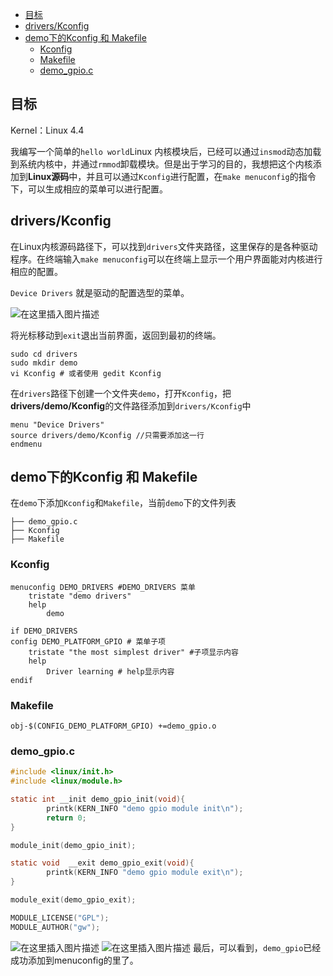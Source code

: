 ﻿<!-- TOC -->
- [目标](#目标)
- [drivers/Kconfig](#driverskconfig)
- [demo下的Kconfig 和 Makefile](#demo下的kconfig-和-makefile)
    - [Kconfig](#kconfig)
    - [Makefile](#makefile)
    - [demo_gpio.c](#demo_gpioc)
<!-- /TOC -->


## 目标

Kernel：Linux 4.4

我编写一个简单的`hello world`Linux 内核模块后，已经可以通过`insmod`动态加载到系统内核中，并通过`rmmod`卸载模块。但是出于学习的目的，我想把这个内核添加到**Linux源码**中，并且可以通过`Kconfig`进行配置，在`make menuconfig`的指令下，可以生成相应的菜单可以进行配置。

## drivers/Kconfig

在Linux内核源码路径下，可以找到`drivers`文件夹路径，这里保存的是各种驱动程序。在终端输入`make menuconfig`可以在终端上显示一个用户界面能对内核进行相应的配置。

`Device Drivers` 就是驱动的配置选型的菜单。

![在这里插入图片描述](https://img-blog.csdnimg.cn/20190127171959280.png?x-oss-process=image/watermark,type_ZmFuZ3poZW5naGVpdGk,shadow_10,text_aHR0cHM6Ly9ibG9nLmNzZG4ubmV0L3UwMTA2MzIxNjU=,size_16,color_FFFFFF,t_70)

将光标移动到`exit`退出当前界面，返回到最初的终端。

```shell
sudo cd drivers
sudo mkdir demo
vi Kconfig # 或者使用 gedit Kconfig
```

在`drivers`路径下创建一个文件夹`demo`，打开`Kconfig`，把**drivers/demo/Kconfig**的文件路径添加到`drivers/Kconfig`中

```shell
menu "Device Drivers"
source drivers/demo/Kconfig //只需要添加这一行
endmenu
```



## demo下的Kconfig 和 Makefile

在`demo`下添加`Kconfig`和`Makefile`，当前`demo`下的文件列表

```shell
├── demo_gpio.c
├── Kconfig
├── Makefile
```

### Kconfig

```shell
menuconfig DEMO_DRIVERS #DEMO_DRIVERS 菜单
    tristate "demo drivers" 
    help
        demo

if DEMO_DRIVERS 
config DEMO_PLATFORM_GPIO # 菜单子项
    tristate "the most simplest driver"	#子项显示内容
    help
        Driver learning # help显示内容        
endif

```



### Makefile

```shell
obj-$(CONFIG_DEMO_PLATFORM_GPIO) +=demo_gpio.o
```



### demo_gpio.c

```c
#include <linux/init.h>
#include <linux/module.h>

static int __init demo_gpio_init(void){
        printk(KERN_INFO "demo gpio module init\n");
        return 0;
}

module_init(demo_gpio_init);

static void  __exit demo_gpio_exit(void){
        printk(KERN_INFO "demo gpio module exit\n");
}

module_exit(demo_gpio_exit);

MODULE_LICENSE("GPL");
MODULE_AUTHOR("gw");

```
![在这里插入图片描述](https://img-blog.csdnimg.cn/20190127172041190.png?x-oss-process=image/watermark,type_ZmFuZ3poZW5naGVpdGk,shadow_10,text_aHR0cHM6Ly9ibG9nLmNzZG4ubmV0L3UwMTA2MzIxNjU=,size_16,color_FFFFFF,t_70)
![在这里插入图片描述](https://img-blog.csdnimg.cn/20190127172100421.png?x-oss-process=image/watermark,type_ZmFuZ3poZW5naGVpdGk,shadow_10,text_aHR0cHM6Ly9ibG9nLmNzZG4ubmV0L3UwMTA2MzIxNjU=,size_16,color_FFFFFF,t_70)
最后，可以看到，`demo_gpio`已经成功添加到menuconfig的里了。


